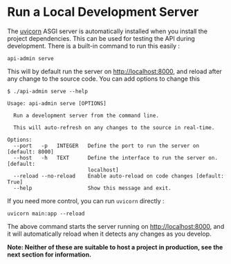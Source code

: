 # Run a Local Development Server

The [uvicorn](https://www.uvicorn.org/) ASGI server is automatically installed
when you install the project dependencies. This can be used for testing the API
during development. There is a built-in command to run this easily :

```console
api-admin serve
```

This will by default run the server on <http://localhost:8000>, and reload after
any change to the source code. You can add options to change this

```console
$ ./api-admin serve --help

Usage: api-admin serve [OPTIONS]

  Run a development server from the command line.

  This will auto-refresh on any changes to the source in real-time.

Options:
  --port   -p   INTEGER   Define the port to run the server on  [default: 8000]
  --host   -h   TEXT      Define the interface to run the server on.  [default:
                          localhost]
  --reload --no-reload    Enable auto-reload on code changes [default: True]
  --help                  Show this message and exit.
```

If you need more control, you can run `uvicorn` directly :

```console
uvicorn main:app --reload
```

The above command starts the server running on <http://localhost:8000>, and it
will automatically reload when it detects any changes as you develop.

**Note: Neither of these are suitable to host a project in production, see the
next section for information.**
